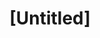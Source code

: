 ---
pid: rs347
title: "[Untitled]"
location_transcription: 
coordinates: "[-75.163555975293, 39.952385300897]"
zipcode: '19146'
gen_neighborhood: South Philadelphia
neighborhood: Graduate Hospital,Naval Square,Southwest Center City
outside_phl: 
age: '77'
age_range: 70+
instagram: 
image_file_name: rs_347.jpg
proposal_transcription: |-
  An anti-gun monument
  to be displayed in City Hall courtyard
topic: Violence
topic_summary: 0, 0
type: Sculpture Statue
keywords_other: city hall, gun violence
credit: 
image_labels: 
twitter: 
facebook: 
permalink: "/monuments/rs347/"
layout: item-page
---